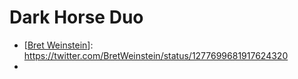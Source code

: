 # Dark Horse Duo
- [[Bret Weinstein]]: https://twitter.com/BretWeinstein/status/1277699681917624320
- 

[//begin]: # "Autogenerated link references for markdown compatibility"
[Bret Weinstein]: bret-weinstein "Bret Weinstein"
[//end]: # "Autogenerated link references"
